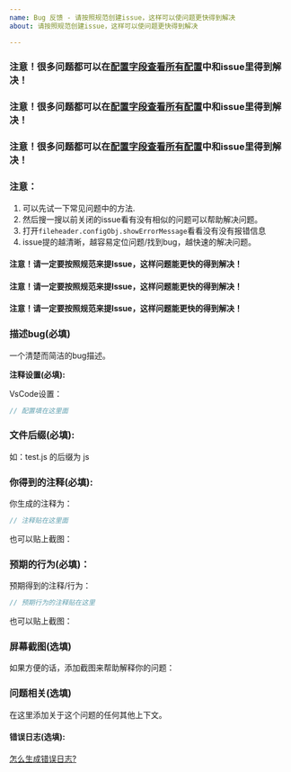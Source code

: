 ```yaml
---
name: Bug 反馈 - 请按照规范创建issue，这样可以使问题更快得到解决
about: 请按照规范创建issue，这样可以使问题更快得到解决

---
```


### 注意！很多问题都可以在[配置字段查看所有配置](https://github.com/OBKoro1/koro1FileHeader/wiki/%E9%85%8D%E7%BD%AE%E5%AD%97%E6%AE%B5)中和issue里得到解决！
### 注意！很多问题都可以在[配置字段查看所有配置](https://github.com/OBKoro1/koro1FileHeader/wiki/%E9%85%8D%E7%BD%AE%E5%AD%97%E6%AE%B5)中和issue里得到解决！
### 注意！很多问题都可以在[配置字段查看所有配置](https://github.com/OBKoro1/koro1FileHeader/wiki/%E9%85%8D%E7%BD%AE%E5%AD%97%E6%AE%B5)中和issue里得到解决！

### 注意： 

1. 可以先试一下常见问题中的方法.
2. 然后搜一搜以前关闭的issue看有没有相似的问题可以帮助解决问题。
3. 打开`fileheader.configObj.showErrorMessage`看看没有没有报错信息
4. issue提的越清晰，越容易定位问题/找到bug，越快速的解决问题。 

#### 注意！请一定要按照规范来提Issue，这样问题能更快的得到解决！
#### 注意！请一定要按照规范来提Issue，这样问题能更快的得到解决！
#### 注意！请一定要按照规范来提Issue，这样问题能更快的得到解决！

### 描述bug(必填)
一个清楚而简洁的bug描述。

**注释设置(必填):**

VsCode设置：

```js
// 配置填在这里面
```

### 文件后缀(必填):

如：test.js 的后缀为 js

### 你得到的注释(必填):

你生成的注释为：

```js
// 注释贴在这里面

```

也可以贴上截图：



### 预期的行为(必填)：

预期得到的注释/行为：

```js
// 预期行为的注释贴在这里

```

也可以贴上截图：

### 屏幕截图(选填)

如果方便的话，添加截图来帮助解释你的问题：

### 问题相关(选填)
在这里添加关于这个问题的任何其他上下文。


#### 错误日志(选填):

[怎么生成错误日志?](https://github.com/OBKoro1/koro1FileHeader/wiki/%E9%85%8D%E7%BD%AE#%E9%94%99%E8%AF%AF%E6%97%A5%E5%BF%97)




